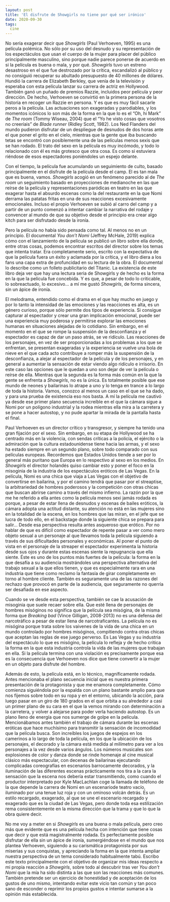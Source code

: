```yaml
---
layout: post
title: 'El disfrute de Showgirls no tiene por qué ser irónico'
date: 2020-09-30
tags:
  cine
---
```

No sería exagerar decir que *Showgirls* (Paul Verhoeven, 1995) es una película polémica. No sólo por su uso del desnudo y su representación de los espectáculos que usan el cuerpo de la mujer para placer del público principalmente masculino, sino porque nadie parece ponerse de acuerdo en si la película es buena o mala, y por qué. *Showgirls* tuvo un estreno desastroso en el que fue destrozado por la crítica, escandalizó al público y no consiguió recuperar su abultado presupuesto de 40 millones de dólares. Hundió la carrera de Elizabeth Berkley, que venía de la televisión y esperaba con esta película lanzar su carrera de actriz en Hollywood. También ganó un puñado de premios Razzie, incluidos peor película y peor dirección. De hecho, Verhoeven se convirtió en la primera persona de la historia en recoger un Razzie en persona. Y es que es muy fácil sacarle peros a la película. Las actuaciones son exageradas y parodiables, y los momentos icónicos lo son más de la forma en la que lo es el “Oh, hi Mark” de *The room* (Tommy Wiseau, 2004) que el “Yo he visto cosas que vosotros no creeríais” de *Blade runner* (Ridley Scott, 1982). Los Ned Flanders del mundo pudieron disfrutar de un despliegue de desnudos de dos horas ante el que poner el grito en el cielo, mientras que la gente que iba buscando tetas se encontró con posiblemente una de las películas menos sexis que se han rodado. El trato del sexo en la película es muy incómodo, y todo lo relacionado con él es más grotesco que otra cosa. Es como si estuviera riéndose de esos espectadores poniéndoles un espejo delante.

Con el tiempo, la película fue acumulando un seguimiento de culto, basado principalmente en el disfrute de la película desde el camp. El es tan mala que es buena, vamos. *Showgirls* acogió en un fenómeno parecido al de *The room* un seguimiento basado en proyecciones de medianoche en las que reírse de la película y representaciones paródicas en teatro en las que exagerar hasta el absurdo escenas como la del restaurante en la que Nomi derrama las patatas fritas en una de sus reacciones excesivamente emocionales. Incluso el propio Verhoeven se subió al carro del camp y a partir de un punto comenzó a intentar cambiar la narrativa del rodaje y convencer al mundo de que su objetivo desde el principio era crear algo kitch para ser disfrutado desde la ironía.

Pero la película no había sido pensada como tal. Al menos no en un principio. El documental *You don’t Nomi* (Jeffrey McHale, 2019) explica cómo con el lanzamiento de la película se publicó un libro sobre ella donde, entre otras cosas, podemos encontrar escritos del director sobre los temas que intenta tratar. Era completamente serio, escrito con la expectativa de que la película fuera un éxito y aclamada por la crítica, y el libro diera a los fans una capa extra de profuncidad en su lectura de la obra. El documental lo describe como un folleto publicitario del Titanic. La existencia de este libro deja ver que hay una lectura seria de Showgirls y de hecho es la forma en la que la película fue concebida. Y es que, a pesar de todo lo criticable, lo sobreactuado, lo excesivo... a mí me gustó *Showgirls*, de forma sincera, sin un ápice de ironía.

El melodrama, entendido como el drama en el que hay mucho en juego y por lo tanto la intensidad de las emociones y las reacciones es alta, es un género curioso, porque sólo permite dos tipos de experiencia. Si consigue capturar al espectador y crear una gran implicación emocional, puede ser una experiencia muy poderosa y permitirse explorar las emociones humanas en situaciones alejadas de lo cotidiano. Sin embargo, en el momento en el que se rompe la suspensión de la desconfianza y el espectador es capaz de dar un paso atrás, se ve ridículo. Las reacciones de los personajes, en vez de ser proporcionadas a los problemas a los que se enfrentan, se presentan exageradas y la experiencia se vuelve una bola de nieve en el que cada acto contribuye a romper más la suspensión de la desconfianza, a alejar al espectador de la película y de los personajes, y en general a aumentar la sensación de estar viendo algo ridículo e irrisorio. En este caso las opciones que le quedan a uno son dejar de ver la película o reírse de ella. Mientras que la segunda es la forma más común en la que la gente se enfrenta a *Showgirls*, no es la única. Es totalmente posible que ese mundo de neones y bailarinas lo atrape a uno y lo tenga en trance a lo largo de toda la historia. Vamos, conozco al menos un caso en el que se ha dado, y para una prueba de existencia eso nos basta. A mí la película me cautivó ya desde ese primer plano secuencia increíble en el que la cámara sigue a Nomi por un polígono industrial y la rodea mientras ella mira a la carretera y se pone a hacer autostop, y no pude apartar la mirada de la pantalla hasta el final.

Paul Verhoeven es un director crítico y transgresor, y siempre ha tenido una gran fijación por el sexo. Sin embargo, en su etapa de Hollywood se ha centrado más en la violencia, con sendas críticas a la policía, el ejército o la admiración que la cultura estadounidense tiene hacia las armas, y el sexo ha estado siempre en un segundo plano, sobre todo comparado con sus películas europeas. Recordemos que Estados Unidos tiende a ser por lo general más puritano que Europa en lo respectivo al sexo en los medios. En *Showgirls* el director holandés quiso cambiar esto y poner el foco en la misoginia de la industria de los espectáculos eróticos de Las Vegas. En la película, Nomi es una chica que viaja a Las Vegas con el objetivo de convertirse en bailarina, y por el camino tendrá que pasar por el streaptise, la arbitrariedad de hombres poderosos y la competición con otras chicas que buscan abrirse camino a través del mismo infierno. La razón por la que me he referido a ella antes como la película menos sexi jamás rodada es porque, a pesar de estar llena de desnudos y escenas de bailes eróticos, la cámara adopta una actitud distante, su atención no está en las mujeres sino en la totalidad de la escena, en los hombres que las miran, en el jefe que se lucra de todo ello, en el backstage donde la siguiente chica se prepara para salir... Desde esa perspectiva resulta antes asqueroso que erótico. Por no hablar de que es difícil como espectador de repente pasar a ver como mero objeto sexual a un personaje al que llevamos toda la película siguiendo a través de sus dificultades personales y económicas. Al poner el punto de vista en el personaje de la streaper el espectador experimenta la historia desde sus ojos y durante estas escenas siente la repugnancia que ella siente. Éste es uno de los puntos más fuertes de la película: la forma en la que desafía a su audiencia mostrándoles una perspectiva alternativa del trabajo sexual a la que ellos tienen, y que es especialmente rara en una industria que tiene como reclamo la fantasía de girar completamente en torno al hombre cliente. También es seguramente una de las razones del rechazo que provocó en parte de la audiencia, que seguramente no querría ser desafiada en ese aspecto.

Cuando se ve desde esta perspectiva, también se cae la acusación de misoginia que suele recaer sobre ella. Que esté llena de personajes de hombres misóginos no significa que la película sea misógina, de la misma forma que *Breaking bad* (Vince Gilligan, 2008-2013) no es una defensa del narcotráfico a pesar de estar llena de narcotraficantes. La película no es misógina porque trata sobre los vaivenes de la vida de una chica en un mundo controlado por hombres misóginos, compitiendo contra otras chicas que aceptan las reglas de ese juego perverso. Es Las Vegas y su industria del espectáculo lo que es misógino, la película lo refleja y de hecho critica la forma en la que esta industria controla la vida de las mujeres que trabajan en ella. Si la película termina con una violación es precisamente porque esa es la consecuencia que Verhoeven nos dice que tiene convertir a la mujer en un objeto para disfrute del hombre.

Además de esto, la película está, en lo técnico, magníficamente rodada. Antes mencionaba el plano secuencia inicial que es nuestra primera presentación de la protagonista y que me enamora completamente. Cómo comienza siguiéndola por la espalda con un plano bastante amplio para que nos fijemos sobre todo en su ropa y en el entorno, ubicando la acción, para luego pasar en un giro de 180 grados en el que orbita a su alrededor a casi un primer plano de su cara en el que la vemos mirando con determinación a la carretera, y volver a alejarse para poder verla haciendo autostop. Es un plano lleno de energía que nos sumerge de golpe en la película. Mencionábamos antes también el trabajo de cámara durante las escenas eróticas que hace muchísimo para transmitir la sensación de incomodidad que la película busca. Son increíbles los juegos de espejos en los camerinos a lo largo de toda la película, en los que la ubicación de los personajes, el decorado y la cámara está medida al milímetro para ver a los personajes a la vez desde varios ángulos. Los números musicales son explosiones de color y danza donde se rinde homenaje al cine musical clásico más espectacular, con decenas de bailarinas ejecutando complicadas coreografías en escenarios barrocamente decorados, y la iluminación de las diferentes escenas prácticamente nos tira a la cara la sensación que la escena nos debería estar transmitiendo, como cuando el productor interpretado por Kyle MacLachlan coge la llamada de teléfono de la que depende la carrera de Nomi en un escenariode teatro vacío, iluminado por una tenue luz roja y con un ominoso volcán detrás. Es un estilo recargado, exagerado, al que se une el escenario recargado y exagerado que es la ciudad de Las Vegas, pero donde toda esa estilización rema consistentemente en la misma dirección que la trama y que lo que la obra quiere decir.

No me voy a meter en si *Showgirls* es una buena o mala película, pero creo más que evidente que es una película hecha con intención que tiene cosas que decir y que está magistralmente rodada. Es perfectamente posible disfrutar de ella sin un ápice de ironía, sumergiéndose en el mundo que nos plantea Verhoeven, siguiendo a su carismática protagonista por sus miserias y sus conquistas, y apreciando la forma en la que intenta ampliar nuestra perspectiva de un tema considerado habitualmente tabú. Escribo este texto principalmente con el objetivo de organizar mis ideas respecto a mi propia reacción a *Showgirls*, sobre todo al descubrir tras ver *You don’t Nomi* que la mía ha sido distinta a las que son las reacciones más comunes. También pretende ser un ejercicio de honestidad y de aceptación de los gustos de uno mismo, intentando evitar este vicio tan común y tan poco sano de esconder o reprimir los propios gustos e intentar sumarse a la opinión más establecida.
